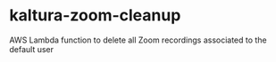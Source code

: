 # kaltura-zoom-cleanup
AWS Lambda function to delete all Zoom recordings associated to the default user
